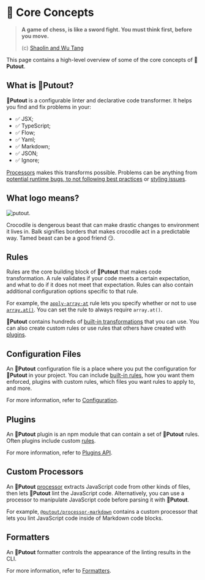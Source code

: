 # 🪬 Core Concepts

>  **A game of chess, is like a sword fight. You must think first, before you move.**
>
> (c) [Shaolin and Wu Tang](https://www.whosampled.com/movie/Shaolin-and-Wu-Tang/A-Game-of-Chess-Is-Like-a-Sword-Fight-(English-Version)/)


This page contains a high-level overview of some of the core concepts of 🐊**Putout**.

## What is 🐊Putout?

🐊**Putout** is a configurable linter and declarative code transformer. It helps you find and fix problems in your:
 
- ✅ JSX;
- ✅ TypeScript;
- ✅ Flow;
- ✅ Yaml;
- ✅ Markdown;
- ✅ JSON;
- ✅ Ignore;

[Processors](https://github.com/coderaiser/putout#-processors) makes this transforms possible.
Problems can be anything from [potential runtime bugs, to not following best practices](https://github.com/coderaiser/putout#-built-in-transformations) or [styling issues](https://github.com/coderaiser/putout/tree/master/packages/eslint-plugin-putout#readme).

## What logo means?

![putout](https://github.com/coderaiser/putout/blob/master/images/putout-logo.svg).

Crocodile is dengerous beast that can make drastic changes to environment it lives in. 
Balk signifies borders that makes crocodile act in a predictable way. Tamed beast can be a good friend 😏.

 ## Rules

 Rules are the core building block of 🐊**Putout** that makes code transformation. A rule validates if your code meets a certain expectation, and what to do if it does not meet that expectation. Rules can also contain additional configuration options specific to that rule.

 For example, the [`apply-array-at`](https://github.com/coderaiser/putout/tree/master/packages/plugin-apply-array-at#readme) rule lets you specify whether or not to use [`array.at()`](https://developer.mozilla.org/en-US/docs/Web/JavaScript/Reference/Global_Objects/Array/at).
 You can set the rule to always require `array.at()`.

 🐊**Putout** contains hundreds of [built-in transformations](https://github.com/coderaiser/putout#-built-in-transformations) that you can use. You can also create custom rules or use rules that others have created with [plugins](#plugins).

 ## Configuration Files

 An 🐊**Putout** configuration file is a place where you put the configuration for 🐊**Putout** in your project. You can include [built-in rules](https://github.com/coderaiser/putout#-built-in-transformations), how you want them enforced, plugins with custom rules,
 which files you want rules to apply to, and more.

 For more information, refer to [Configuration]([./configuring/configuration-files](https://github.com/coderaiser/putout#-configuration)).

 ## Plugins

 An 🐊**Putout** plugin is an npm module that can contain a set of 🐊**Putout** rules. Often plugins include custom [rules](#rules).

For more information, refer to [Plugins API](https://github.com/coderaiser/putout#-plugins-api).

 ## Custom Processors

 An 🐊**Putout** [processor](https://github.com/coderaiser/putout#-processors) extracts JavaScript code from other kinds of files, then lets 🐊**Putout** lint the JavaScript code. Alternatively, you can use a processor to manipulate JavaScript code before parsing it with 🐊**Putout**.

 For example, [`@putout/processor-markdown`](https://github.com/coderaiser/putout/blob/master/packages/processor-markdown#readme) contains a custom processor that lets you lint JavaScript code inside of Markdown code blocks.

 ## Formatters

 An 🐊**Putout** formatter controls the appearance of the linting results in the CLI.

 For more information, refer to [Formatters](https://github.com/coderaiser/putout#-formatters).

